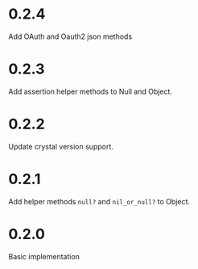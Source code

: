 # 0.2.4

Add OAuth and Oauth2 json methods

# 0.2.3

Add assertion helper methods to Null and Object.

# 0.2.2

Update crystal version support.

# 0.2.1

Add helper methods `null?` and `nil_or_null?` to Object.

# 0.2.0

Basic implementation
